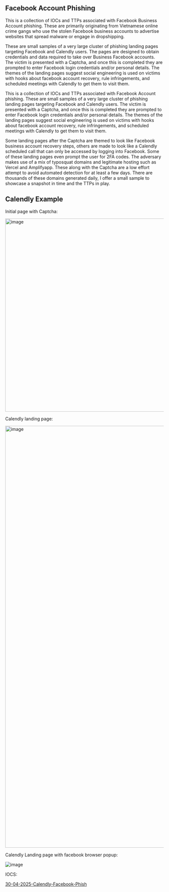 ## Facebook Account Phishing ##

This is a collection of IOCs and TTPs associated with Facebook Business Account phishing. These are primarily originating from Vietnamese online crime gangs who use the stolen Facebook business accounts to advertise websites that spread malware or engage in dropshipping.
 
These are small samples of a very large cluster of phishing landing pages targeting Facebook and Calendly users. The pages are designed to obtain credentials and data required to take over Business Facebook accounts. The victim is presented with a Captcha, and once this is completed they are prompted to enter Facebook login credentials and/or personal details. The themes of the landing pages suggest social engineering is used on victims with hooks about facebook account recovery, rule infringements, and scheduled meetings with Calendly to get them to visit them.

This is a collection of IOCs and TTPs associated with Facebook Account phishing. These are small samples of a very large cluster of phishing landing pages targeting Facebook and Calendly users. The victim is presented with a Captcha, and once this is completed they are prompted to enter Facebook login credentials and/or personal details. The themes of the landing pages suggest social engineering is used on victims with hooks about facebook account recovery, rule infringements, and scheduled meetings with Calendly to get them to visit them.

Some landing pages after the Captcha are themed to look like Facebook business account recovery steps, others are made to look like a Calendly scheduled call that can only be accessed by logging into Facebook. Some of these landing pages even prompt the user for 2FA codes. The adversary makes use of a mix of typosquat domains and legitimate hosting such as Vercel and Amplifyapp. These along with the Captcha are a low effort attempt to avoid automated detection for at least a few days. There are thousands of these domains generated daily, I offer a small sample to showcase a snapshot in time and the TTPs in play.

## Calendly Example ##

Initial page with Captcha:

<img width="614" alt="image" src="https://github.com/user-attachments/assets/86b6ea86-c6c3-4467-b10a-ded2a1e9bdd9" />

Calendly landing page:

<img width="1341" alt="image" src="https://github.com/user-attachments/assets/f91f5514-9d48-4ee9-af41-5c9adcbc1875" />

Calendly Landing page with facebook browser popup:

![image](https://github.com/user-attachments/assets/fef9c52d-a4cd-4835-a91e-cc4324546f17)

IOCS:

<a href="https://github.com/motuariki/IOCs/blob/main/Facebook%20Business%20Account%20Phishing/30-04-2025-Calendly-Facebook-Phish">30-04-2025-Calendly-Facebook-Phish</a>




